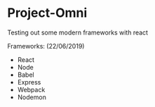 # Project-Omni
Testing out some modern frameworks with react

Frameworks: (22/06/2019)
- React
- Node
- Babel
- Express
- Webpack
- Nodemon